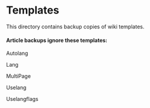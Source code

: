 # Templates

This directory contains backup copies of wiki templates.



#### Article backups ignore these templates:

Autolang

Lang

MultiPage

Uselang

Uselangflags
